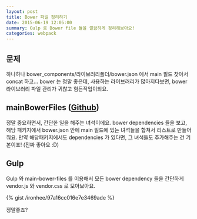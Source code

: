 ```yaml
---
layout: post
title: Bower 파일 정리하기
date: 2015-06-19 12:05:00
summary: Gulp 로 Bower file 들을 깔끔하게 정리해보아요!
categories: webpack
---
```


문제
-----
하나하나 bower_components/라이브러리폴더/bower.json 에서 main
필드 찾아서 concat 하고... bower 는 정말 좋은데, 사용하는 라이브러리가
많아지다보면, bower 라이브러리 파일 관리가 귀찮고 힘든작업이되요.

mainBowerFiles ([Github](https://github.com/ck86/main-bower-files))
----
정말 중요하면서, 간단한 일을 해주는 녀석이에요. bower dependencies
들을 보고, 해당 패키지에서 bower.json 안에 main 필드에 있는 녀석들을
합쳐서 리스트로 만들어줘요. 만약 해당패키지에서도 dependencies 가 있다면,
그 녀석들도 추가해주는 건 기본이죠! (진짜 좋아요 :D)

Gulp
-----
Gulp 와 main-bower-files 를 이용해서 모든 bower dependency
들을 간단하게 vendor.js 와 vendor.css 로 모아보아요.

{% gist /ironhee/97a16cc016e7e3469ade %}

정말좋죠?

